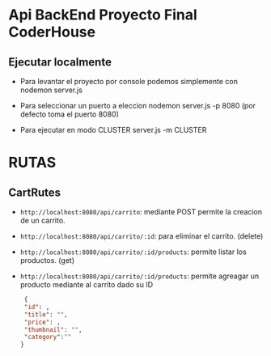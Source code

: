 # Api BackEnd Proyecto Final CoderHouse

## Ejecutar localmente

- Para levantar el proyecto por console podemos simplemente con nodemon server.js

- Para seleccionar un puerto a eleccion nodemon server.js -p 8080 (por defecto toma el puerto 8080)

- Para ejecutar en modo CLUSTER server.js -m CLUSTER


# RUTAS

## CartRutes

- `http://localhost:8080/api/carrito`: mediante POST permite la creacion de un carrito.

- `http://localhost:8080/api/carrito/:id`: para eliminar el carrito. (delete)

- `http://localhost:8080/api/carrito/:id/products`: permite listar los productos. (get)

- `http://localhost:8080/api/carrito/:id/products`: permite agreagar un producto mediante al carrito dado su ID

   ```json
    {
    "id": ,
    "title": "",
    "price": ,
    "thumbnail": "",
    "category":""
   } 
   ```
